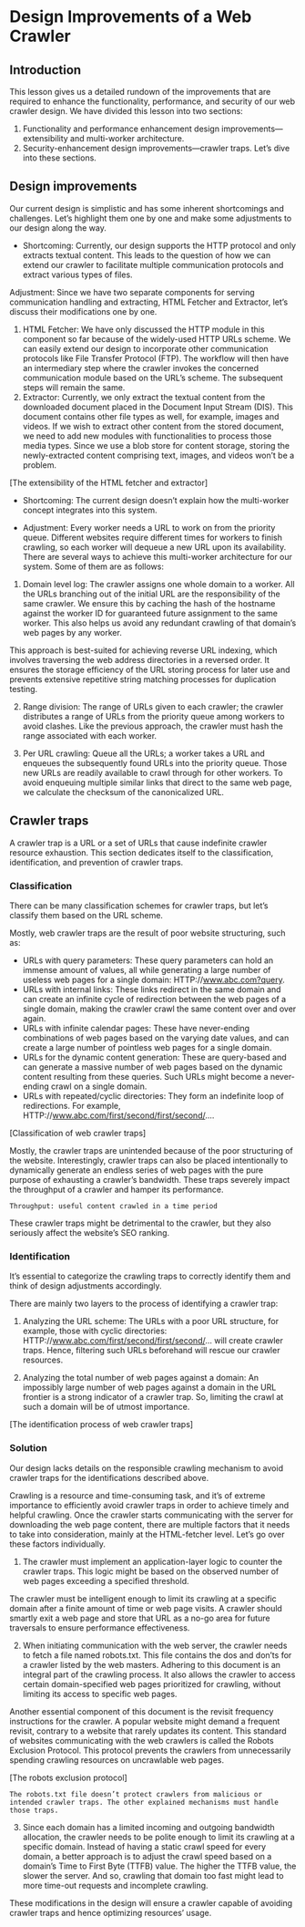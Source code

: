 # Design Improvements of a Web Crawler
## Introduction
This lesson gives us a detailed rundown of the improvements that are required to enhance the functionality, performance, and security of our web crawler design. We have divided this lesson into two sections:

1. Functionality and performance enhancement design improvements—extensibility and multi-worker architecture.
2. Security-enhancement design improvements—crawler traps.
Let’s dive into these sections.

## Design improvements
Our current design is simplistic and has some inherent shortcomings and challenges. Let’s highlight them one by one and make some adjustments to our design along the way.

- Shortcoming: Currently, our design supports the HTTP protocol and only extracts textual content. This leads to the question of how we can extend our crawler to facilitate multiple communication protocols and extract various types of files.

Adjustment: Since we have two separate components for serving communication handling and extracting, HTML Fetcher and Extractor, let’s discuss their modifications one by one.

1. HTML Fetcher: We have only discussed the HTTP module in this component so far because of the widely-used HTTP URLs scheme. We can easily extend our design to incorporate other communication protocols like File Transfer Protocol (FTP). The workflow will then have an intermediary step where the crawler invokes the concerned communication module based on the URL’s scheme. The subsequent steps will remain the same.
2. Extractor: Currently, we only extract the textual content from the downloaded document placed in the Document Input Stream (DIS). This document contains other file types as well, for example, images and videos. If we wish to extract other content from the stored document, we need to add new modules with functionalities to process those media types. Since we use a blob store for content storage, storing the newly-extracted content comprising text, images, and videos won’t be a problem.

[The extensibility of the HTML fetcher and extractor]


- Shortcoming: The current design doesn’t explain how the multi-worker concept integrates into this system.

- Adjustment: Every worker needs a URL to work on from the priority queue. Different websites require different times for workers to finish crawling, so each worker will dequeue a new URL upon its availability.
There are several ways to achieve this multi-worker architecture for our system. Some of them are as follows:

1. Domain level log: The crawler assigns one whole domain to a worker. All the URLs branching out of the initial URL are the responsibility of the same crawler. We ensure this by caching the hash of the hostname against the worker ID for guaranteed future assignment to the same worker. This also helps us avoid any redundant crawling of that domain’s web pages by any worker.

This approach is best-suited for achieving reverse URL indexing, which involves traversing the web address directories in a reversed order. It ensures the storage efficiency of the URL storing process for later use and prevents extensive repetitive string matching processes for duplication testing.

2. Range division: The range of URLs given to each crawler; the crawler distributes a range of URLs from the priority queue among workers to avoid clashes. Like the previous approach, the crawler must hash the range associated with each worker.

3. Per URL crawling: Queue all the URLs; a worker takes a URL and enqueues the subsequently found URLs into the priority queue. Those new URLs are readily available to crawl through for other workers. To avoid enqueuing multiple similar links that direct to the same web page, we calculate the checksum of the canonicalized URL.
## Crawler traps
A crawler trap is a URL or a set of URLs that cause indefinite crawler resource exhaustion. This section dedicates itself to the classification, identification, and prevention of crawler traps.

### Classification
There can be many classification schemes for crawler traps, but let’s classify them based on the URL scheme.

Mostly, web crawler traps are the result of poor website structuring, such as:

- URLs with query parameters: These query parameters can hold an immense amount of values, all while generating a large number of useless web pages for a single domain: HTTP://www.abc.com?query.
- URLs with internal links: These links redirect in the same domain and can create an infinite cycle of redirection between the web pages of a single domain, making the crawler crawl the same content over and over again.
- URLs with infinite calendar pages: These have never-ending combinations of web pages based on the varying date values, and can create a large number of pointless web pages for a single domain.
- URLs for the dynamic content generation: These are query-based and can generate a massive number of web pages based on the dynamic content resulting from these queries. Such URLs might become a never-ending crawl on a single domain.
- URLs with repeated/cyclic directories: They form an indefinite loop of redirections. For example, HTTP://www.abc.com/first/second/first/second/....

[Classification of web crawler traps]

Mostly, the crawler traps are unintended because of the poor structuring of the website. Interestingly, crawler traps can also be placed intentionally to dynamically generate an endless series of web pages with the pure purpose of exhausting a crawler’s bandwidth. These traps severely impact the throughput of a crawler and hamper its performance.
```
Throughput: useful content crawled in a time period
```

These crawler traps might be detrimental to the crawler, but they also seriously affect the website’s SEO ranking.

### Identification
It’s essential to categorize the crawling traps to correctly identify them and think of design adjustments accordingly.

There are mainly two layers to the process of identifying a crawler trap:

1. Analyzing the URL scheme: The URLs with a poor URL structure, for example, those with cyclic directories: HTTP://www.abc.com/first/second/first/second/... will create crawler traps. Hence, filtering such URLs beforehand will rescue our crawler resources.

2. Analyzing the total number of web pages against a domain: An impossibly large number of web pages against a domain in the URL frontier is a strong indicator of a crawler trap. So, limiting the crawl at such a domain will be of utmost importance.

[The identification process of web crawler traps]

### Solution
Our design lacks details on the responsible crawling mechanism to avoid crawler traps for the identifications described above.

Crawling is a resource and time-consuming task, and it’s of extreme importance to efficiently avoid crawler traps in order to achieve timely and helpful crawling. Once the crawler starts communicating with the server for downloading the web page content, there are multiple factors that it needs to take into consideration, mainly at the HTML-fetcher level. Let’s go over these factors individually.

1. The crawler must implement an application-layer logic to counter the crawler traps. This logic might be based on the observed number of web pages exceeding a specified threshold.

The crawler must be intelligent enough to limit its crawling at a specific domain after a finite amount of time or web page visits. A crawler should smartly exit a web page and store that URL as a no-go area for future traversals to ensure performance effectiveness.

2. When initiating communication with the web server, the crawler needs to fetch a file named robots.txt. This file contains the dos and don’ts for a crawler listed by the web masters. Adhering to this document is an integral part of the crawling process. It also allows the crawler to access certain domain-specified web pages prioritized for crawling, without limiting its access to specific web pages.

Another essential component of this document is the revisit frequency instructions for the crawler. A popular website might demand a frequent revisit, contrary to a website that rarely updates its content. This standard of websites communicating with the web crawlers is called the Robots Exclusion Protocol. This protocol prevents the crawlers from unnecessarily spending crawling resources on uncrawlable web pages.

[The robots exclusion protocol]

```
The robots.txt file doesn’t protect crawlers from malicious or intended crawler traps. The other explained mechanisms must handle those traps.
```

3. Since each domain has a limited incoming and outgoing bandwidth allocation, the crawler needs to be polite enough to limit its crawling at a specific domain. Instead of having a static crawl speed for every domain, a better approach is to adjust the crawl speed based on a domain’s Time to First Byte (TTFB) value. The higher the TTFB value, the slower the server. And so, crawling that domain too fast might lead to more time-out requests and incomplete crawling.

These modifications in the design will ensure a crawler capable of avoiding crawler traps and hence optimizing resources’ usage.
